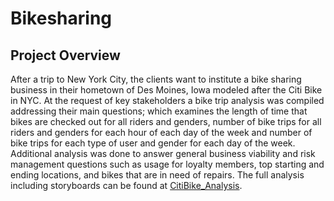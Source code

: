 # Bikesharing

## Project Overview 
After a trip to New York City, the clients want to institute a bike sharing business in their hometown of Des Moines, Iowa modeled after the Citi Bike in NYC. At the request of key stakeholders a bike trip analysis was compiled addressing their main questions; which examines the length of time that bikes are checked out for all riders and genders, number of bike trips for all riders and genders for each hour of each day of the week and number of bike trips for each type of user and gender for each day of the week. 
Additional analysis was done to answer general business viability and risk management questions such as usage for loyalty members, top starting and ending locations, and bikes that are in need of repairs. 
The full analysis including storyboards can be found at [CitiBike_Analysis](https://public.tableau.com/app/profile/aimee.decoste/viz/CitiBike_Analysis_16520481624210/CitibikeAnalysis).


